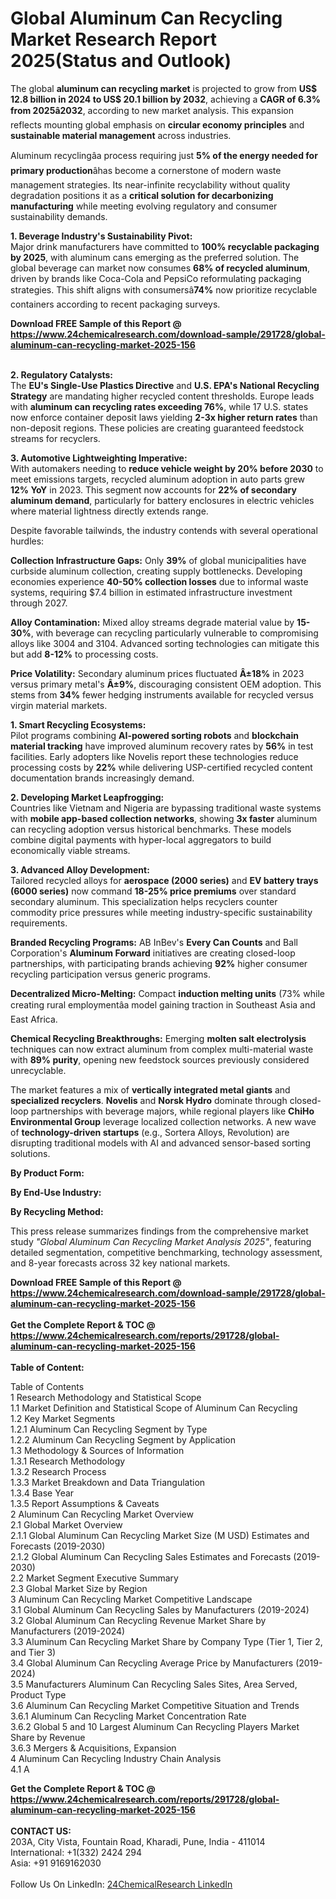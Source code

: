 <h1>Global Aluminum Can Recycling Market Research Report 2025(Status and Outlook)</h1><p>The global <strong>aluminum can recycling market</strong> is projected to grow from <strong>US$ 12.8 billion in 2024 to US$ 20.1 billion by 2032</strong>, achieving a <strong>CAGR of 6.3% from 2025â2032</strong>, according to new market analysis. This expansion reflects mounting global emphasis on <strong>circular economy principles</strong> and <strong>sustainable material management</strong> across industries.</p><p>Aluminum recyclingâa process requiring just <strong>5% of the energy needed for primary production</strong>âhas become a cornerstone of modern waste management strategies. Its near-infinite recyclability without quality degradation positions it as a <strong>critical solution for decarbonizing manufacturing</strong> while meeting evolving regulatory and consumer sustainability demands.</p><p><strong>1. Beverage Industry's Sustainability Pivot:</strong><br>
Major drink manufacturers have committed to <strong>100% recyclable packaging by 2025</strong>, with aluminum cans emerging as the preferred solution. The global beverage can market now consumes <strong>68% of recycled aluminum</strong>, driven by brands like Coca-Cola and PepsiCo reformulating packaging strategies. This shift aligns with consumersâ<strong>74%</strong> now prioritize recyclable containers according to recent packaging surveys.</p><div><b>Download FREE Sample of this Report @ 
            <a href="https://www.24chemicalresearch.com/download-sample/291728/global-aluminum-can-recycling-market-2025-156">
            https://www.24chemicalresearch.com/download-sample/291728/global-aluminum-can-recycling-market-2025-156</a></b></div><br><p><strong>2. Regulatory Catalysts:</strong><br>
The <strong>EU's Single-Use Plastics Directive</strong> and <strong>U.S. EPA's National Recycling Strategy</strong> are mandating higher recycled content thresholds. Europe leads with <strong>aluminum can recycling rates exceeding 76%</strong>, while 17 U.S. states now enforce container deposit laws yielding <strong>2-3x higher return rates</strong> than non-deposit regions. These policies are creating guaranteed feedstock streams for recyclers.</p><p><strong>3. Automotive Lightweighting Imperative:</strong><br>
With automakers needing to <strong>reduce vehicle weight by 20% before 2030</strong> to meet emissions targets, recycled aluminum adoption in auto parts grew <strong>12% YoY</strong> in 2023. This segment now accounts for <strong>22% of secondary aluminum demand</strong>, particularly for battery enclosures in electric vehicles where material lightness directly extends range.</p><p>Despite favorable tailwinds, the industry contends with several operational hurdles:</p><p><strong>Collection Infrastructure Gaps:</strong> Only <strong>39%</strong> of global municipalities have curbside aluminum collection, creating supply bottlenecks. Developing economies experience <strong>40-50% collection losses</strong> due to informal waste systems, requiring $7.4 billion in estimated infrastructure investment through 2027.</p><p><strong>Alloy Contamination:</strong> Mixed alloy streams degrade material value by <strong>15-30%</strong>, with beverage can recycling particularly vulnerable to compromising alloys like 3004 and 3104. Advanced sorting technologies can mitigate this but add <strong>8-12%</strong> to processing costs.</p><p><strong>Price Volatility:</strong> Secondary aluminum prices fluctuated <strong>Â±18%</strong> in 2023 versus primary metal's <strong>Â±9%</strong>, discouraging consistent OEM adoption. This stems from <strong>34%</strong> fewer hedging instruments available for recycled versus virgin material markets.</p><p><strong>1. Smart Recycling Ecosystems:</strong><br>
Pilot programs combining <strong>AI-powered sorting robots</strong> and <strong>blockchain material tracking</strong> have improved aluminum recovery rates by <strong>56%</strong> in test facilities. Early adopters like Novelis report these technologies reduce processing costs by <strong>22%</strong> while delivering USP-certified recycled content documentation brands increasingly demand.</p><p><strong>2. Developing Market Leapfrogging:</strong><br>
Countries like Vietnam and Nigeria are bypassing traditional waste systems with <strong>mobile app-based collection networks</strong>, showing <strong>3x faster</strong> aluminum can recycling adoption versus historical benchmarks. These models combine digital payments with hyper-local aggregators to build economically viable streams.</p><p><strong>3. Advanced Alloy Development:</strong><br>
Tailored recycled alloys for <strong>aerospace (2000 series)</strong> and <strong>EV battery trays (6000 series)</strong> now command <strong>18-25% price premiums</strong> over standard secondary aluminum. This specialization helps recyclers counter commodity price pressures while meeting industry-specific sustainability requirements.</p><p><strong>Branded Recycling Programs:</strong> AB InBev's <strong>Every Can Counts</strong> and Ball Corporation's <strong>Aluminum Forward</strong> initiatives are creating closed-loop partnerships, with participating brands achieving <strong>92%</strong> higher consumer recycling participation versus generic programs.</p><p><strong>Decentralized Micro-Melting:</strong> Compact <strong>induction melting units</strong> (73% while creating rural employmentâa model gaining traction in Southeast Asia and East Africa.</p><p><strong>Chemical Recycling Breakthroughs:</strong> Emerging <strong>molten salt electrolysis</strong> techniques can now extract aluminum from complex multi-material waste with <strong>89% purity</strong>, opening new feedstock sources previously considered unrecyclable.</p><p>The market features a mix of <strong>vertically integrated metal giants</strong> and <strong>specialized recyclers</strong>. <strong>Novelis</strong> and <strong>Norsk Hydro</strong> dominate through closed-loop partnerships with beverage majors, while regional players like <strong>ChiHo Environmental Group</strong> leverage localized collection networks. A new wave of <strong>technology-driven startups</strong> (e.g., Sortera Alloys, Revolution) are disrupting traditional models with AI and advanced sensor-based sorting solutions.</p><p><strong>By Product Form:</strong></p><p><strong>By End-Use Industry:</strong></p><p><strong>By Recycling Method:</strong></p><p>This press release summarizes findings from the comprehensive market study <em>"Global Aluminum Can Recycling Market Analysis 2025"</em>, featuring detailed segmentation, competitive benchmarking, technology assessment, and 8-year forecasts across 32 key national markets.</p><div><b>Download FREE Sample of this Report @ 
            <a href="https://www.24chemicalresearch.com/download-sample/291728/global-aluminum-can-recycling-market-2025-156">
            https://www.24chemicalresearch.com/download-sample/291728/global-aluminum-can-recycling-market-2025-156</a></b></div><br><div><b>Get the Complete Report & TOC @ 
            <a href="https://www.24chemicalresearch.com/reports/291728/global-aluminum-can-recycling-market-2025-156">
            https://www.24chemicalresearch.com/reports/291728/global-aluminum-can-recycling-market-2025-156</a></b></div><br>
            <b>Table of Content:</b><p>Table of Contents<br />
1 Research Methodology and Statistical Scope<br />
1.1 Market Definition and Statistical Scope of Aluminum Can Recycling<br />
1.2 Key Market Segments<br />
1.2.1 Aluminum Can Recycling Segment by Type<br />
1.2.2 Aluminum Can Recycling Segment by Application<br />
1.3 Methodology & Sources of Information<br />
1.3.1 Research Methodology<br />
1.3.2 Research Process<br />
1.3.3 Market Breakdown and Data Triangulation<br />
1.3.4 Base Year<br />
1.3.5 Report Assumptions & Caveats<br />
2 Aluminum Can Recycling Market Overview<br />
2.1 Global Market Overview<br />
2.1.1 Global Aluminum Can Recycling Market Size (M USD) Estimates and Forecasts (2019-2030)<br />
2.1.2 Global Aluminum Can Recycling Sales Estimates and Forecasts (2019-2030)<br />
2.2 Market Segment Executive Summary<br />
2.3 Global Market Size by Region<br />
3 Aluminum Can Recycling Market Competitive Landscape<br />
3.1 Global Aluminum Can Recycling Sales by Manufacturers (2019-2024)<br />
3.2 Global Aluminum Can Recycling Revenue Market Share by Manufacturers (2019-2024)<br />
3.3 Aluminum Can Recycling Market Share by Company Type (Tier 1, Tier 2, and Tier 3)<br />
3.4 Global Aluminum Can Recycling Average Price by Manufacturers (2019-2024)<br />
3.5 Manufacturers Aluminum Can Recycling Sales Sites, Area Served, Product Type<br />
3.6 Aluminum Can Recycling Market Competitive Situation and Trends<br />
3.6.1 Aluminum Can Recycling Market Concentration Rate<br />
3.6.2 Global 5 and 10 Largest Aluminum Can Recycling Players Market Share by Revenue<br />
3.6.3 Mergers & Acquisitions, Expansion<br />
4 Aluminum Can Recycling Industry Chain Analysis<br />
4.1 A</p><div><b>Get the Complete Report & TOC @ 
            <a href="https://www.24chemicalresearch.com/reports/291728/global-aluminum-can-recycling-market-2025-156">
            https://www.24chemicalresearch.com/reports/291728/global-aluminum-can-recycling-market-2025-156</a></b></div><br><b>CONTACT US:</b><br>
            203A, City Vista, Fountain Road, Kharadi, Pune, India - 411014<br>
            International: +1(332) 2424 294<br>
            Asia: +91 9169162030 <br><br>
            Follow Us On LinkedIn: <a href="https://www.linkedin.com/company/24chemicalresearch/">24ChemicalResearch LinkedIn</a>